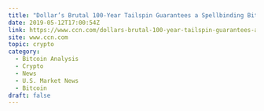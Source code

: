 ```yaml
---
title: "Dollar’s Brutal 100-Year Tailspin Guarantees a Spellbinding Bitcoin Rally"
date: 2019-05-12T17:00:54Z
link: https://www.ccn.com/dollars-brutal-100-year-tailspin-guarantees-a-spellbinding-bitcoin-rally?utm_medium=RSS&utm_source=hune
site: www.ccn.com
topic: crypto
category:
  - Bitcoin Analysis
  - Crypto
  - News
  - U.S. Market News
  - Bitcoin
draft: false
---
```

